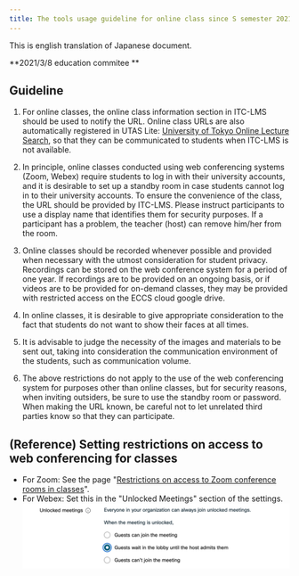 ```yaml
---
title: The tools usage guideline for online class since S semester 2021
--- 
```

This is english translation of Japanese document.

**2021/3/8 education commitee **

## Guideline
1. For online classes, the online class information section in ITC-LMS should be used to notify the URL. Online class URLs are also automatically registered in UTAS Lite: [University of Tokyo Online Lecture Search](https://utelecon-directory.adm.u-tokyo.ac.jp), so that they can be communicated to students when ITC-LMS is not available. 

2. In principle, online classes conducted using web conferencing systems (Zoom, Webex) require students to log in with their university accounts, and it is desirable to set up a standby room in case students cannot log in to their university accounts. To ensure the convenience of the class, the URL should be provided by ITC-LMS. 
Please instruct participants to use a display name that identifies them for security purposes. If a participant has a problem, the teacher (host) can remove him/her from the room. 

3. Online classes should be recorded whenever possible and provided when necessary with the utmost consideration for student privacy. Recordings can be stored on the web conference system for a period of one year. If recordings are to be provided on an ongoing basis, or if videos are to be provided for on-demand classes, they may be provided with restricted access on the ECCS cloud google drive. 

4. In online classes, it is desirable to give appropriate consideration to the fact that students do not want to show their faces at all times. 

5. It is advisable to judge the necessity of the images and materials to be sent out, taking into consideration the communication environment of the students, such as communication volume. 

6. The above restrictions do not apply to the use of the web conferencing system for purposes other than online classes, but for security reasons, when inviting outsiders, be sure to use the standby room or password. When making the URL known, be careful not to let unrelated third parties know so that they can participate.

## (Reference) Setting restrictions on access to web conferencing for classes

- For Zoom: See the page "[Restrictions on access to Zoom conference rooms in classes](/faculty_members/zoom_access_control)".
- For Webex: Set this in the "Unlocked Meetings" section of the settings.
![](image/webex-waitingroom.png)
